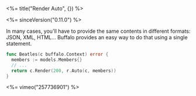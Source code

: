 <%= title("Render Auto", {}) %>

<%= sinceVersion("0.11.0") %>

In many cases, you'll have to provide the same contents in different formats: JSON, XML, HTML... Buffalo provides an easy way to do that using a single statement.

```go
func Beatles(c buffalo.Context) error {
  members := models.Members{}
  // ...
  return c.Render(200, r.Auto(c, members))
}
```

<%= vimeo("257736901") %>
